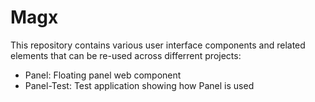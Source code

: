 # Magx

This repository contains various user interface components and related elements that can be re-used across differrent projects:

* Panel: Floating panel web component
* Panel-Test: Test application showing how Panel is used
